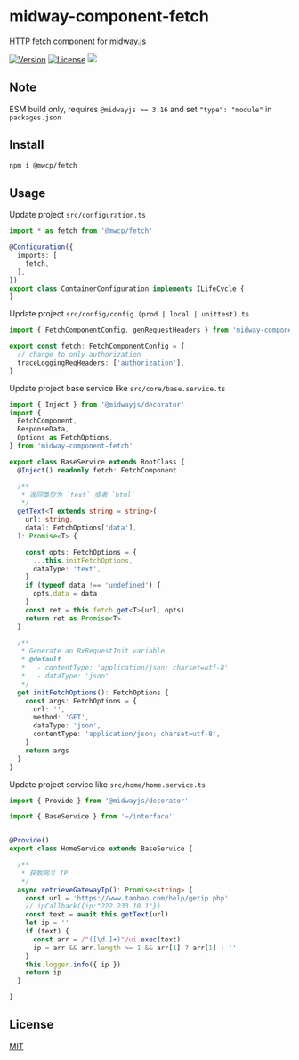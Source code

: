 # midway-component-fetch

HTTP fetch component for midway.js

[![Version](https://img.shields.io/npm/v/@mwcp/fetch.svg)](https://www.npmjs.com/package/midway-component-fetch)
[![License](https://img.shields.io/badge/license-MIT-blue.svg)](https://opensource.org/licenses/MIT)
[![](https://img.shields.io/badge/lang-TypeScript-blue.svg)]()


## Note

ESM build only, requires `@midwayjs >= 3.16` and set `"type": "module"` in `packages.json`

## Install

```sh
npm i @mwcp/fetch
```

## Usage

Update project `src/configuration.ts`
```ts
import * as fetch from '@mwcp/fetch'

@Configuration({
  imports: [
    fetch,
  ],
})
export class ContainerConfiguration implements ILifeCycle {
}
```

Update project `src/config/config.(prod | local | unittest).ts`
```ts
import { FetchComponentConfig, genRequestHeaders } from 'midway-component-fetch'

export const fetch: FetchComponentConfig = {
  // change to only authorization
  traceLoggingReqHeaders: ['authorization'],
}
```

Update project base service like `src/core/base.service.ts`
```ts
import { Inject } from '@midwayjs/decorator'
import {
  FetchComponent,
  ResponseData,
  Options as FetchOptions,
} from 'midway-component-fetch'

export class BaseService extends RootClass {
  @Inject() readonly fetch: FetchComponent

  /**
   * 返回类型为 `text` 或者 `html`
   */
  getText<T extends string = string>(
    url: string,
    data?: FetchOptions['data'],
  ): Promise<T> {

    const opts: FetchOptions = {
      ...this.initFetchOptions,
      dataType: 'text',
    }
    if (typeof data !== 'undefined') {
      opts.data = data
    }
    const ret = this.fetch.get<T>(url, opts)
    return ret as Promise<T>
  }

  /**
   * Generate an RxRequestInit variable,
   * @default
   *   - contentType: 'application/json; charset=utf-8'
   *   - dataType: 'json'
   */
  get initFetchOptions(): FetchOptions {
    const args: FetchOptions = {
      url: '',
      method: 'GET',
      dataType: 'json',
      contentType: 'application/json; charset=utf-8',
    }
    return args
  }
}
```


Update project service like `src/home/home.service.ts`
```ts
import { Provide } from '@midwayjs/decorator'

import { BaseService } from '~/interface'


@Provide()
export class HomeService extends BaseService {

  /**
   * 获取网关 IP
   */
  async retrieveGatewayIp(): Promise<string> {
    const url = 'https://www.taobao.com/help/getip.php'
    // ipCallback({ip:"222.233.10.1"})
    const text = await this.getText(url)
    let ip = ''
    if (text) {
      const arr = /"([\d.]+)"/ui.exec(text)
      ip = arr && arr.length >= 1 && arr[1] ? arr[1] : ''
    }
    this.logger.info({ ip })
    return ip
  }

}
```


## License

[MIT](LICENSE)

